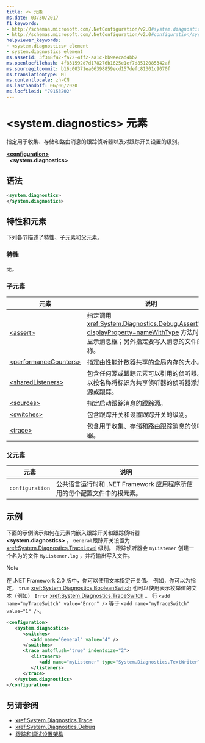 ```yaml
---
title: <> 元素
ms.date: 03/30/2017
f1_keywords:
- http://schemas.microsoft.com/.NetConfiguration/v2.0#system.diagnostics
- http://schemas.microsoft.com/.NetConfiguration/v2.0#configuration/system.diagnostics
helpviewer_keywords:
- <system.diagnostics> element
- system.diagnostics element
ms.assetid: 3f348f42-fa72-4ff2-aa1c-bb9eecad4bb2
ms.openlocfilehash: 4f831592d7d178276b1625e1ef7d8512085342af
ms.sourcegitcommit: b16c00371ea06398859ecd157defc81301c9070f
ms.translationtype: MT
ms.contentlocale: zh-CN
ms.lasthandoff: 06/06/2020
ms.locfileid: "79153202"
---
```

# <a name="systemdiagnostics-element"></a>\<system.diagnostics> 元素
指定用于收集、存储和路由消息的跟踪侦听器以及对跟踪开关设置的级别。  
  
[**\<configuration>**](../configuration-element.md)  
&nbsp;&nbsp;**\<system.diagnostics>**  
  
## <a name="syntax"></a>语法  
  
```xml  
<system.diagnostics>
</system.diagnostics>  
```  
  
## <a name="attributes-and-elements"></a>特性和元素  
 下列各节描述了特性、子元素和父元素。  
  
### <a name="attributes"></a>特性  
 无。  
  
### <a name="child-elements"></a>子元素  
  
|元素|说明|  
|-------------|-----------------|  
|[\<assert>](assert-element.md)|指定调用 <xref:System.Diagnostics.Debug.Assert%2A?displayProperty=nameWithType> 方法时是否显示消息框；另外指定要写入消息的文件的名称。|  
|[\<performanceCounters>](performancecounters-element.md)|指定由性能计数器共享的全局内存的大小。|  
|[\<sharedListeners>](sharedlisteners-element.md)|包含任何源或跟踪元素可以引用的侦听器。 可以按名称将标识为共享侦听器的侦听器添加到源或跟踪。|  
|[\<sources>](sources-element.md)|指定启动跟踪消息的跟踪源。|  
|[\<switches>](switches-element.md)|包含跟踪开关和设置跟踪开关的级别。|  
|[\<trace>](trace-element.md)|包含用于收集、存储和路由跟踪消息的侦听器。|  
  
### <a name="parent-elements"></a>父元素  
  
|元素|说明|  
|-------------|-----------------|  
|`configuration`|公共语言运行时和 .NET Framework 应用程序所使用的每个配置文件中的根元素。|  
  
## <a name="example"></a>示例  
 下面的示例演示如何在元素内嵌入跟踪开关和跟踪侦听器 **\<system.diagnostics>** 。 `General`跟踪开关设置为 <xref:System.Diagnostics.TraceLevel> 级别。 跟踪侦听器会 `myListener` 创建一个名为的文件 `MyListener.log` ，并将输出写入文件。  
  
> [!NOTE]
> 在 .NET Framework 2.0 版中，你可以使用文本指定开关值。 例如，你可以为指定， `true` <xref:System.Diagnostics.BooleanSwitch> 也可以使用表示枚举值的文本（例如） `Error` <xref:System.Diagnostics.TraceSwitch> 。 行 `<add name="myTraceSwitch" value="Error" />` 等于 `<add name="myTraceSwitch" value="1" />`。  
  
```xml  
<configuration>  
   <system.diagnostics>  
      <switches>  
         <add name="General" value="4" />  
      </switches>  
      <trace autoflush="true" indentsize="2">  
         <listeners>  
            <add name="myListener" type="System.Diagnostics.TextWriterTraceListener, System, Version=1.0.3300.0, Culture=neutral, PublicKeyToken=b77a5c561934e089" initializeData="MyListener.log" traceOutputOptions="ProcessId, LogicalOperationStack, Timestamp, ThreadId, Callstack, DateTime" />  
         </listeners>  
      </trace>  
   </system.diagnostics>  
</configuration>  
```  
  
## <a name="see-also"></a>另请参阅

- <xref:System.Diagnostics.Trace>
- <xref:System.Diagnostics.Debug>
- [跟踪和调试设置架构](index.md)
